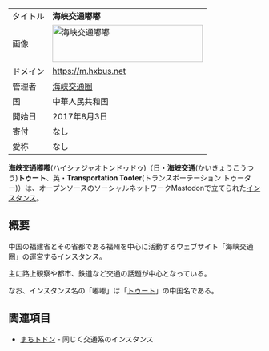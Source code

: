 <div>

|          |                                                                                                                                                                                                                                                                                                                                                                              |
|----------|------------------------------------------------------------------------------------------------------------------------------------------------------------------------------------------------------------------------------------------------------------------------------------------------------------------------------------------------------------------------------|
| タイトル | **海峡交通嘟嘟**                                                                                                                                                                                                                                                                                                                                                             |
| 画像     | [<img src="/images/thumb/c/ce/M_hxbus_net_logo.svg/300px-M_hxbus_net_logo.svg.png" srcset="/images/thumb/c/ce/M_hxbus_net_logo.svg/450px-M_hxbus_net_logo.svg.png 1.5x, /images/thumb/c/ce/M_hxbus_net_logo.svg/600px-M_hxbus_net_logo.svg.png 2x" width="300" height="74" alt="海峡交通嘟嘟" />](/%E3%83%95%E3%82%A1%E3%82%A4%E3%83%AB:M_hxbus_net_logo.svg "海峡交通嘟嘟") |
| ドメイン | <a href="https://m.hxbus.net" rel="nofollow">https://m.hxbus.net</a>                                                                                                                                                                                                                                                                                                         |
| 管理者   | <a href="http://n.hxbus.net" rel="nofollow">海峡交通圈</a>                                                                                                                                                                                                                                                                                                                   |
| 国       | 中華人民共和国                                                                                                                                                                                                                                                                                                                                                               |
| 開始日   | 2017年8月3日                                                                                                                                                                                                                                                                                                                                                                 |
| 寄付     | なし                                                                                                                                                                                                                                                                                                                                                                         |
| 愛称     | なし                                                                                                                                                                                                                                                                                                                                                                         |

**海峡交通嘟嘟**(ハイシァジャオトンドゥドゥ)（日・**海峡交通**(かいきょうこうつう)**トゥート**、英・**Transportation Tooter**(トランスポーテーション トゥーター)）は、オープンソースのソーシャルネットワークMastodonで立てられた[インスタンス](/%E3%82%A4%E3%83%B3%E3%82%B9%E3%82%BF%E3%83%B3%E3%82%B9 "インスタンス")。

## 概要

中国の福建省とその省都である福州を中心に活動するウェブサイト「海峡交通圏」の運営するインスタンス。

主に路上観察や都市、鉄道など交通の話題が中心となっている。

なお、インスタンス名の「嘟嘟」は「[トゥート](/%E3%83%88%E3%82%A5%E3%83%BC%E3%83%88 "トゥート")」の中国名である。

## 関連項目

-   [まちトドン](/%E3%81%BE%E3%81%A1%E3%83%88%E3%83%89%E3%83%B3 "まちトドン") - 同じく交通系のインスタンス

</div>
